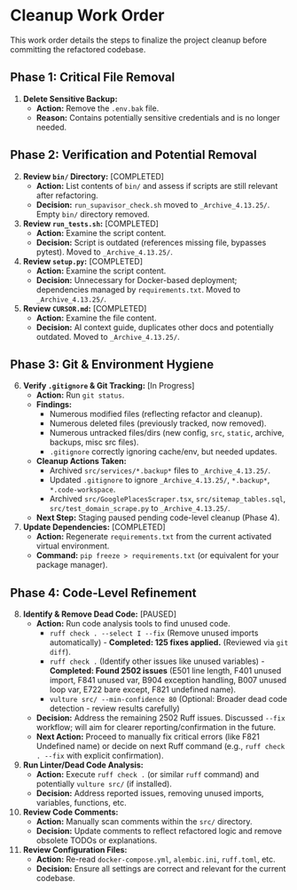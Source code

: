 # Cleanup Work Order

This work order details the steps to finalize the project cleanup before committing the refactored codebase.

## Phase 1: Critical File Removal

1.  **Delete Sensitive Backup:**
    - **Action:** Remove the `.env.bak` file.
    - **Reason:** Contains potentially sensitive credentials and is no longer needed.

## Phase 2: Verification and Potential Removal

2.  **Review `bin/` Directory:** [COMPLETED]
    - **Action:** List contents of `bin/` and assess if scripts are still relevant after refactoring.
    - **Decision:** `run_supavisor_check.sh` moved to `_Archive_4.13.25/`. Empty `bin/` directory removed.
3.  **Review `run_tests.sh`:** [COMPLETED]
    - **Action:** Examine the script content.
    - **Decision:** Script is outdated (references missing file, bypasses pytest). Moved to `_Archive_4.13.25/`.
4.  **Review `setup.py`:** [COMPLETED]
    - **Action:** Examine the script content.
    - **Decision:** Unnecessary for Docker-based deployment; dependencies managed by `requirements.txt`. Moved to `_Archive_4.13.25/`.
5.  **Review `CURSOR.md`:** [COMPLETED]
    - **Action:** Examine the file content.
    - **Decision:** AI context guide, duplicates other docs and potentially outdated. Moved to `_Archive_4.13.25/`.

## Phase 3: Git & Environment Hygiene

6.  **Verify `.gitignore` & Git Tracking:** [In Progress]
    - **Action:** Run `git status`.
    - **Findings:**
      - Numerous modified files (reflecting refactor and cleanup).
      - Numerous deleted files (previously tracked, now removed).
      - Numerous untracked files/dirs (new config, `src`, `static`, archive, backups, misc src files).
      - `.gitignore` correctly ignoring cache/env, but needed updates.
    - **Cleanup Actions Taken:**
      - Archived `src/services/*.backup*` files to `_Archive_4.13.25/`.
      - Updated `.gitignore` to ignore `_Archive_4.13.25/`, `*.backup*`, `*.code-workspace`.
      - Archived `src/GooglePlacesScraper.tsx`, `src/sitemap_tables.sql`, `src/test_domain_scrape.py` to `_Archive_4.13.25/`.
    - **Next Step:** Staging paused pending code-level cleanup (Phase 4).
7.  **Update Dependencies:** [COMPLETED]
    - **Action:** Regenerate `requirements.txt` from the current activated virtual environment.
    - **Command:** `pip freeze > requirements.txt` (or equivalent for your package manager).

## Phase 4: Code-Level Refinement

8.  **Identify & Remove Dead Code:** [PAUSED]
    - **Action:** Run code analysis tools to find unused code.
      - `ruff check . --select I --fix` (Remove unused imports automatically) - **Completed: 125 fixes applied.** (Reviewed via `git diff`).
      - `ruff check .` (Identify other issues like unused variables) - **Completed: Found 2502 issues** (E501 line length, F401 unused import, F841 unused var, B904 exception handling, B007 unused loop var, E722 bare except, F821 undefined name).
      - `vulture src/ --min-confidence 80` (Optional: Broader dead code detection - review results carefully)
    - **Decision:** Address the remaining 2502 Ruff issues. Discussed `--fix` workflow; will aim for clearer reporting/confirmation in the future.
    - **Next Action:** Proceed to manually fix critical errors (like F821 Undefined name) or decide on next Ruff command (e.g., `ruff check . --fix` with explicit confirmation).
9.  **Run Linter/Dead Code Analysis:**
    - **Action:** Execute `ruff check .` (or similar `ruff` command) and potentially `vulture src/` (if installed).
    - **Decision:** Address reported issues, removing unused imports, variables, functions, etc.
10. **Review Code Comments:**
    - **Action:** Manually scan comments within the `src/` directory.
    - **Decision:** Update comments to reflect refactored logic and remove obsolete TODOs or explanations.
11. **Review Configuration Files:**
    - **Action:** Re-read `docker-compose.yml`, `alembic.ini`, `ruff.toml`, etc.
    - **Decision:** Ensure all settings are correct and relevant for the current codebase.
